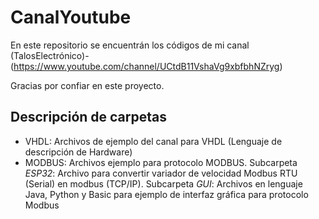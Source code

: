# CanalYoutube

En este repositorio se encuentrán los códigos de mi canal (TalosElectrónico)-(https://www.youtube.com/channel/UCtdB11VshaVg9xbfbhNZryg)

Gracias por confiar en este proyecto.

## Descripción de carpetas

- VHDL: Archivos de ejemplo del canal para VHDL (Lenguaje de descripción de Hardware)
- MODBUS: Archivos ejemplo para protocolo MODBUS. Subcarpeta *ESP32*: Archivo para convertir variador de velocidad Modbus RTU (Serial) en modbus (TCP/IP). Subcarpeta *GUI*: Archivos     en lenguaje Java, Python y Basic para ejemplo de interfaz gráfica para protocolo Modbus
